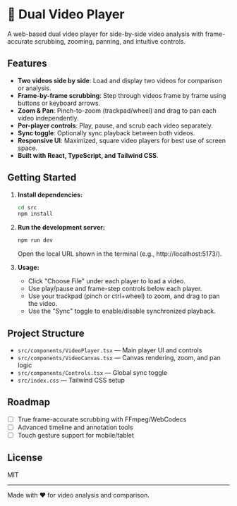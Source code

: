 # 🎥 Dual Video Player

A web-based dual video player for side-by-side video analysis with frame-accurate scrubbing, zooming, panning, and intuitive controls.

## Features

- **Two videos side by side**: Load and display two videos for comparison or analysis.
- **Frame-by-frame scrubbing**: Step through videos frame by frame using buttons or keyboard arrows.
- **Zoom & Pan**: Pinch-to-zoom (trackpad/wheel) and drag to pan each video independently.
- **Per-player controls**: Play, pause, and scrub each video separately.
- **Sync toggle**: Optionally sync playback between both videos.
- **Responsive UI**: Maximized, square video players for best use of screen space.
- **Built with React, TypeScript, and Tailwind CSS**.

## Getting Started

1. **Install dependencies:**
   ```sh
   cd src
   npm install
   ```

2. **Run the development server:**
   ```sh
   npm run dev
   ```
   Open the local URL shown in the terminal (e.g., http://localhost:5173/).

3. **Usage:**
   - Click "Choose File" under each player to load a video.
   - Use play/pause and frame-step controls below each player.
   - Use your trackpad (pinch or ctrl+wheel) to zoom, and drag to pan the video.
   - Use the "Sync" toggle to enable/disable synchronized playback.

## Project Structure

- `src/components/VideoPlayer.tsx` — Main player UI and controls
- `src/components/VideoCanvas.tsx` — Canvas rendering, zoom, and pan logic
- `src/components/Controls.tsx` — Global sync toggle
- `src/index.css` — Tailwind CSS setup

## Roadmap

- [ ] True frame-accurate scrubbing with FFmpeg/WebCodecs
- [ ] Advanced timeline and annotation tools
- [ ] Touch gesture support for mobile/tablet

## License

MIT

---

Made with ❤️ for video analysis and comparison.
